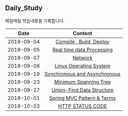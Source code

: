 ## Daily_Study 

매일매일 학습내용을 기록합니다.

   Date | Content 
  ---|:---:
   2019-09-04 | [Compile , Build, Deploy](https://github.com/jokerKwu/Daily_Study/blob/master/19-09-04.md)
   2019-09-05 | [ Real time data Processing ](https://github.com/jokerKwu/Daily_Study/blob/master/19-09-05.md)
   2019-09-07 | [ Network ](https://github.com/jokerKwu/Daily_Study/blob/master/19-09-07.md)
   2019-09-08 | [ Linux Operating System ](https://github.com/jokerKwu/Daily_Study/blob/master/19-09-08.md)
   2019-09-19 | [Synchronous and Asynchronous](https://github.com/jokerKwu/Daily_Study/blob/master/19-09-19.md)
   2019-09-23 | [ Minimum Spanning Tree ](https://github.com/jokerKwu/Daily_Study/blob/master/19-09-23.md)
   2019-09-27 | [ Union-Find Data Structure ](https://github.com/jokerKwu/Daily_Study/blob/master/19-09-27.md)
   2019-10-01 | [ Spring MVC Pattern & Terms ](https://github.com/jokerKwu/Daily_Study/blob/master/19-10-01.md)
   2019-10-03 | [ HTTP STATUS CODE ](https://github.com/jokerKwu/Daily_Study/blob/master/19-10-03.md)
 
